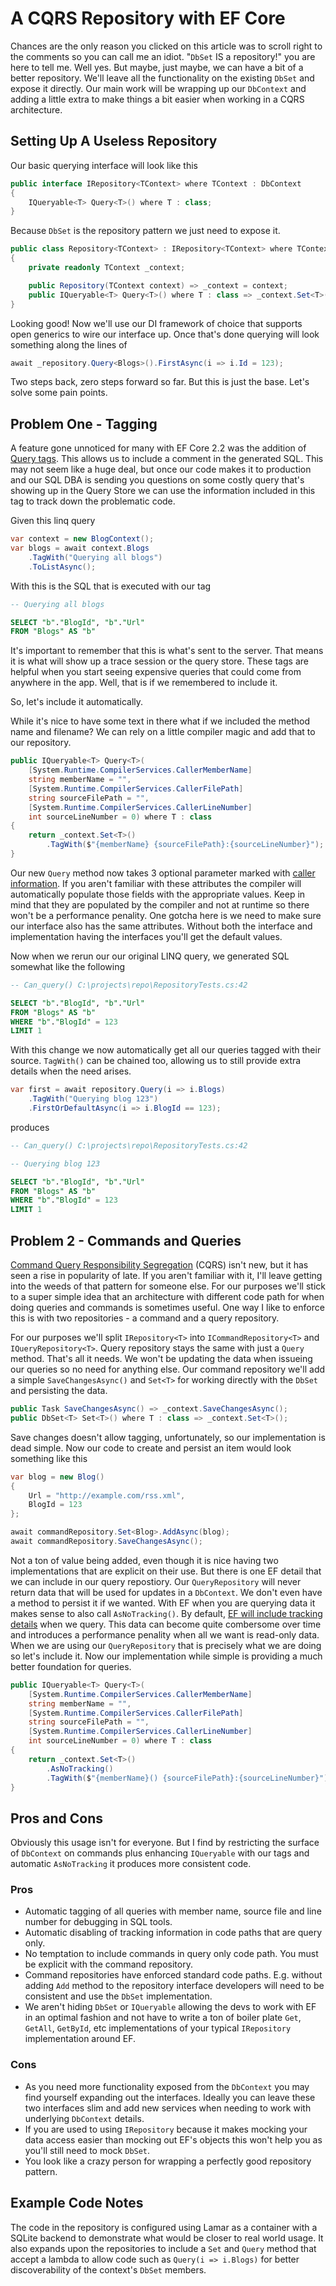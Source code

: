 
# A CQRS Repository with EF Core

Chances are the only reason you clicked on this article was to scroll right
to the comments so you can call me an idiot. "`DbSet` IS a repository!" you
are here to tell me. Well yes. But maybe, just maybe, we can have a bit of a better
repository. We'll leave all the functionality on the existing `DbSet` and
expose it directly. Our main work will be wrapping up our `DbContext` and adding a little extra to make things a bit easier when working in a CQRS architecture.

## Setting Up A Useless Repository

Our basic querying interface will look like this

```c#
public interface IRepository<TContext> where TContext : DbContext
{
    IQueryable<T> Query<T>() where T : class;
}
```

Because `DbSet` is the repository pattern we just need to expose it.

```c#
public class Repository<TContext> : IRepository<TContext> where TContext : DbContext
{
    private readonly TContext _context;

    public Repository(TContext context) => _context = context;
    public IQueryable<T> Query<T>() where T : class => _context.Set<T>();
}
```

Looking good! Now we'll use our DI framework of choice that supports open generics
to wire our interface up.  Once that's done querying will look something along the lines of

```c#
await _repository.Query<Blogs>().FirstAsync(i => i.Id = 123);
```

Two steps back, zero steps forward so far. But this is just the base. Let's solve some pain points.

## Problem One - Tagging

A feature gone unnoticed for many with EF Core 2.2 was the addition of
[Query tags](https://docs.microsoft.com/en-us/ef/core/querying/tags). This
allows us to include a comment in the generated SQL. This may not seem
like a huge deal, but once our code makes it to production and our SQL DBA
is sending you questions on some costly query that's showing up in the
Query Store we can use the information included in this tag to track down the
problematic code.

Given this linq query

```c#
var context = new BlogContext();
var blogs = await context.Blogs
    .TagWith("Querying all blogs")
    .ToListAsync();
```

With this is the SQL that is executed with our tag

``` sql
-- Querying all blogs

SELECT "b"."BlogId", "b"."Url"
FROM "Blogs" AS "b"
```

It's important to remember that this is what's sent to the server. That means it is what will show up a trace session or the query store. These tags are helpful when you start seeing expensive queries that could come from anywhere in the app. Well, that is if we remembered to include it.

So, let's include it automatically.

While it's nice to have some text in there what if we included the method name and filename? We can rely on a little compiler magic and add that to our repository.

```c#
public IQueryable<T> Query<T>(
    [System.Runtime.CompilerServices.CallerMemberName]
    string memberName = "",
    [System.Runtime.CompilerServices.CallerFilePath]
    string sourceFilePath = "",
    [System.Runtime.CompilerServices.CallerLineNumber]
    int sourceLineNumber = 0) where T : class
{
    return _context.Set<T>()
        .TagWith($"{memberName} {sourceFilePath}:{sourceLineNumber}");
}
```

Our new `Query` method now takes 3 optional parameter marked with [caller information](https://docs.microsoft.com/en-us/dotnet/csharp/language-reference/attributes/caller-information). If you aren't familiar with these attributes the compiler will automatically populate those fields with the appropriate values. Keep in mind that they are populated by the compiler and not at runtime so there won't be a performance penality. One gotcha here is we need to make sure our interface also has the same attributes. Without both the interface and implementation having the interfaces you'll get the default values.

Now when we rerun our our original LINQ query, we generated SQL somewhat like the following

```sql
-- Can_query() C:\projects\repo\RepositoryTests.cs:42

SELECT "b"."BlogId", "b"."Url"
FROM "Blogs" AS "b"
WHERE "b"."BlogId" = 123
LIMIT 1
```

With this change we now automatically get all our queries tagged with their source. `TagWith()` can be chained too, allowing us to still provide extra details when the need arises.

```c#
var first = await repository.Query(i => i.Blogs)
    .TagWith("Querying blog 123")
    .FirstOrDefaultAsync(i => i.BlogId == 123);
```

produces

```sql
-- Can_query() C:\projects\repo\RepositoryTests.cs:42

-- Querying blog 123

SELECT "b"."BlogId", "b"."Url"
FROM "Blogs" AS "b"
WHERE "b"."BlogId" = 123
LIMIT 1
```

## Problem 2 - Commands and Queries

[Command Query Responsibility Segregation](https://martinfowler.com/bliki/CQRS.html) (CQRS) isn't new, but it has seen a rise in popularity of late. If you aren't familiar with it, I'll leave getting into the weeds of that pattern for someone else. For our purposes we'll stick to a super simple idea that an architecture with different code path for when doing queries and commands is sometimes useful. One way I like to enforce this is with two repositories - a command and a query repository.

For our purposes we'll split `IRepository<T>` into `ICommandRepository<T>` and `IQueryRepository<T>`. Query repository stays the same with just a `Query` method. That's all it needs. We won't be updating the data when issueing our queries so no need for anything else. Our command repository we'll add a simple `SaveChangesAsync()` and `Set<T>` for working directly with the `DbSet` and persisting the data.

```c#
public Task SaveChangesAsync() => _context.SaveChangesAsync();
public DbSet<T> Set<T>() where T : class => _context.Set<T>();
```

Save changes doesn't allow tagging, unfortunately, so our implementation is dead simple. Now our code to create and persist an item would look something like this

```c#
var blog = new Blog()
{
    Url = "http://example.com/rss.xml",
    BlogId = 123
};

await commandRepository.Set<Blog>.AddAsync(blog);
await commandRepository.SaveChangesAsync();
```

Not a ton of value being added, even though it is nice having two implementations that are explicit on their use. But there is one EF detail that we can include in our query repostiory. Our `QueryRepository` will never return data that will be used for updates in a `DbContext`. We don't even have a method to persist it if we wanted. With EF when you are querying data it makes sense to also call `AsNoTracking()`. By default, [EF will include tracking details](https://docs.microsoft.com/en-us/ef/core/querying/tracking) when we query. This data can become quite combersome over time and introduces a performance penality when all we want is read-only data. When we are using our `QueryRepository` that is precisely what we are doing so let's include it. Now our implementation while simple is providing a much better foundation for queries.

```c#
public IQueryable<T> Query<T>(
    [System.Runtime.CompilerServices.CallerMemberName]
    string memberName = "",
    [System.Runtime.CompilerServices.CallerFilePath]
    string sourceFilePath = "",
    [System.Runtime.CompilerServices.CallerLineNumber]
    int sourceLineNumber = 0) where T : class
{
    return _context.Set<T>()
        .AsNoTracking()
        .TagWith($"{memberName}() {sourceFilePath}:{sourceLineNumber}");
}
```

## Pros and Cons

Obviously this usage isn't for everyone. But I find by restricting the surface of `DbContext` on commands plus enhancing `IQueryable` with our tags and automatic `AsNoTracking` it produces more consistent code.

### Pros

* Automatic tagging of all queries with member name, source file and line number for debugging in SQL tools.
* Automatic disabling of tracking information in code paths that are query only.
* No temptation to include commands in query only code path. You must be explicit with the command repository.
* Command repositories have enforced standard code paths. E.g. without adding `Add` method to the repository interface developers will need to be consistent and use the `DbSet` implementation.
* We aren't hiding `DbSet` or `IQueryable` allowing the devs to work with EF in an optimal fashion and not have to write a ton of boiler plate `Get`, `GetAll`, `GetById`, etc implementations of your typical `IRepository` implementation around EF.

### Cons

* As you need more functionality exposed from the `DbContext` you may find yourself expanding out the interfaces. Ideally you can leave these two interfaces slim and add new services when needing to work with underlying `DbContext` details.
* If you are used to using `IRepository` because it makes mocking your data access easier than mocking out EF's objects this won't help you as you'll still need to mock `DbSet`.
* You look like a crazy person for wrapping a perfectly good repository pattern.

## Example Code Notes

The code in the repository is configured using Lamar as a container with a SQLite backend to demonstrate what would be closer to real world usage. It also expands upon the repositories to include a `Set` and `Query` method that accept a lambda to allow code such as `Query(i => i.Blogs)` for better discoverability of the context's `DbSet` members.
